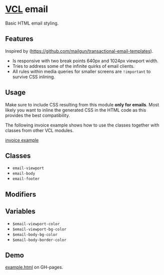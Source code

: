 # [VCL](https://vcl.github.io/) email

Basic HTML email styling.

## Features

Inspired by (https://github.com/mailgun/transactional-email-templates).

- Is responsive with two break points 640px and 1024px viewport width.
- Tries to address some of the infinite quirks of email clients.
- All rules within media queries for smaller screens are `!important` to survive CSS inlining.

## Usage

Make sure to include CSS resulting from this module **only for emails**.
Most likely you want to inline the generated CSS in the HTML code as this
provides the best compatibility.

The following invoice example shows how to use the classes
together with classes from other VCL modules.

[invoice example](/demo/example-invoice.html)

## Classes

- `email-viewport`
- `email-body`
- `email-footer`

## Modifiers

## Variables

- `$email-viewport-color`
- `$email-viewport-bg-color`
- `$email-body-bg-color`
- `$email-body-border-color`

## Demo

[example.html](/demo/example.html) on GH-pages.
